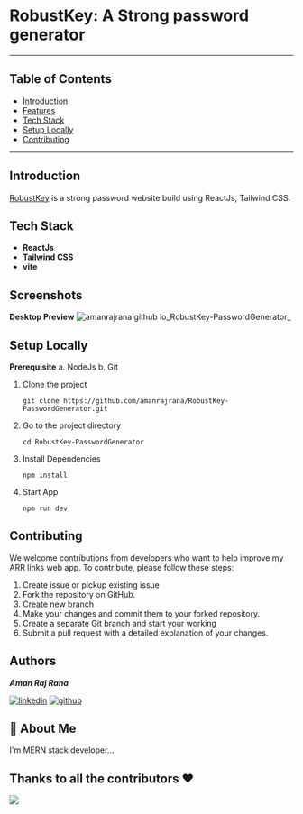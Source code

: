 # RobustKey: A Strong password generator 

---

## Table of Contents
- [Introduction](#introduction)
- [Features](#features)
- [Tech Stack](#tech-stack)
- [Setup Locally](#Setup-Locally)
- [Contributing](#contributing)

---

## Introduction
[RobustKey](https://amanrajrana.github.io/RobustKey-PasswordGenerator) is a strong password website build using ReactJs, Tailwind CSS.


## Tech Stack
- **ReactJs**
- **Tailwind CSS**
- **vite**



## Screenshots
**Desktop Preview**
![amanrajrana github io_RobustKey-PasswordGenerator_](https://github.com/amanrajrana/RobustKey-PasswordGenerator/assets/75106349/6bbbd303-543b-440f-9bf1-cc5dcc40dbfe)

## Setup Locally
**Prerequisite**
a. NodeJs
b. Git

1. Clone the project

    ```
    git clone https://github.com/amanrajrana/RobustKey-PasswordGenerator.git
    ```

2. Go to the project directory
    ```
    cd RobustKey-PasswordGenerator
    ```

3. Install Dependencies
    ```
    npm install
    ```

4. Start App
    ```
    npm run dev
    ```
## Contributing
We welcome contributions from developers who want to help improve my ARR links web app. To contribute, please follow these steps:
1. Create issue or pickup existing issue
2. Fork the repository on GitHub.
3. Create new branch
3. Make your changes and commit them to your forked repository.
4. Create a separate Git branch and start your working
5. Submit a pull request with a detailed explanation of your changes.

## Authors
**_Aman Raj Rana_**

[![linkedin](https://img.shields.io/badge/linkedin-0A66C2?style=for-the-badge&logo=linkedin&logoColor=white)](https://www.linkedin.com/in/amanrajrana)
[![github](https://img.shields.io/badge/github-000000?style=for-the-badge&logo=github&logoColor=white)](https://github.com/amanrajrana)

## 🚀 About Me
I'm MERN stack developer...

## Thanks to all the contributors ❤️

<a href="https://github.com/amanrajrana/RobustKey-PasswordGenerator/graphs/contributors">
  <img src="https://contrib.rocks/image?repo=amanrajrana/RobustKey-PasswordGenerator" />
</a>